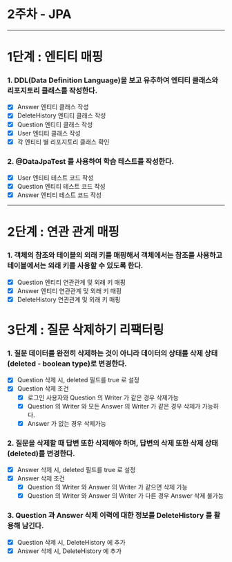 #  2주차 - JPA

---

# 1단계 : 엔티티 매핑

### 1. DDL(Data Definition Language)을 보고 유추하여 엔티티 클래스와 리포지토리 클래스를 작성한다.
- [X] Answer 엔티티 클래스 작성
- [X] DeleteHistory 엔티티 클래스 작성
- [X] Question 엔티티 클래스 작성
- [X] User 엔티티 클래스 작성
- [X] 각 엔티티 별 리포지토리 클래스 확인

### 2. @DataJpaTest 를 사용하여 학습 테스트를 작성한다.
- [X] User 엔티티 테스트 코드 작성
- [X] Question 엔티티 테스트 코드 작성
- [X] Answer 엔티티 테스트 코드 작성

---

# 2단계 : 연관 관계 매핑

### 1. 객체의 참조와 테이블의 외래 키를 매핑해서 객체에서는 참조를 사용하고 테이블에서는 외래 키를 사용할 수 있도록 한다.
- [x] Question 엔티티 연관관계 및 외래 키 매핑
- [X] Answer 엔티티 연관관계 및 외래 키 매핑
- [X] DeleteHistory 연관관계 및 외래 키 매핑

# 3단계 : 질문 삭제하기 리팩터링

### 1. 질문 데이터를 완전히 삭제하는 것이 아니라 데이터의 상태를 삭제 상태(deleted - boolean type)로 변경한다.
- [X] Question 삭제 시, deleted 필드를 true 로 설정
- [X] Question 삭제 조건
    - [X] 로그인 사용자와 Question 의 Writer 가 같은 경우 삭제가능
    - [X] Question 의 Writer 와 모든 Answer 의 Writer 가 같은 경우 삭제가 가능하다.
    - [X] Answer 가 없는 경우 삭제가능

### 2. 질문을 삭제할 때 답변 또한 삭제해야 하며, 답변의 삭제 또한 삭제 상태(deleted)를 변경한다.
- [X] Answer 삭제 시, deleted 필드를 true 로 설정
- [X] Answer 삭제 조건
    - [X] Question 의 Writer 와 Answer 의 Writer 가 같으면 삭제 가능
    - [X] Question 의 Writer 와 Answer 의 Writer 가 다른 경우 Answer 삭제 불가능

### 3. Question 과 Answer 삭제 이력에 대한 정보를 DeleteHistory 를 활용해 남긴다.
- [X] Question 삭제 시, DeleteHistory 에 추가
- [X] Answer 삭제 시, DeleteHistory 에 추가
